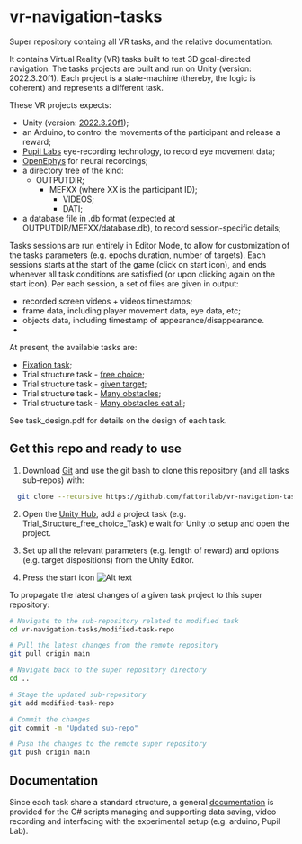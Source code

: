 # vr-navigation-tasks

Super repository containg all VR tasks, and the relative documentation.

It contains Virtual Reality (VR) tasks built to test 3D goal-directed navigation. The tasks projects are built and run on Unity (version: 2022.3.20f1).
Each project is a state-machine (thereby, the logic is coherent) and represents a different task.

These VR projects expects:
- Unity (version: [2022.3.20f1](https://unity.com/releases/editor/whats-new/2022.3.20));
- an Arduino, to control the movements of the participant and release a reward;
- [Pupil Labs](https://docs.pupil-labs.com/) eye-recording technology, to record eye movement data;
- [OpenEphys](https://open-ephys.org/gui) for neural recordings;
- a directory tree of the kind: 
    - OUTPUTDIR;
        - MEFXX (where XX is the participant ID);
          - VIDEOS;
          - DATI;
- a database file in .db format (expected at OUTPUTDIR/MEFXX/database.db), to record session-specific details;

Tasks sessions are run entirely in Editor Mode, to allow for customization of the tasks parameters (e.g. epochs duration, number of targets). 
Each sessions starts at the start of the game (click on start icon), and ends whenever all task conditions are satisfied (or upon clicking again on the start icon).
Per each session, a set of files are given in output:
- recorded screen videos + videos timestamps;
- frame data, including player movement data, eye data, etc;
- objects data, including timestamp of appearance/disappearance.
- 
At present, the available tasks are:

- [Fixation task](https://github.com/fattorilab/Fixation_3D_Task);
- Trial structure task - [free choice](https://github.com/fattorilab/Trial_Structure_free_choice_Task);
- Trial structure task - [given target](https://github.com/fattorilab/Trial_Structure_given_target_Task);
- Trial structure task - [Many obstacles](https://github.com/fattorilab/Trial_Structure_many_obstacles_Task);
- Trial structure task - [Many obstacles eat all](https://github.com/fattorilab/Trial_Structure_many_obstacles_eatAll_Task);

See task_design.pdf for details on the design of each task.

## Get this repo and ready to use

1. Download [Git](https://git-scm.com/downloads) and use the git bash to clone this repository (and all tasks sub-repos) with:

```bash
  git clone --recursive https://github.com/fattorilab/vr-navigation-tasks.git
```

2. Open the [Unity Hub](https://unity.com/download), add a project task (e.g. Trial_Structure_free_choice_Task) e wait for Unity to setup and open the project.

3. Set up all the relevant parameters (e.g. length of reward) and options (e.g. target dispositions) from the Unity Editor.

4. Press the start icon ![Alt text]()


To propagate the latest changes of a given task project to this super repository:

```bash
# Navigate to the sub-repository related to modified task
cd vr-navigation-tasks/modified-task-repo

# Pull the latest changes from the remote repository
git pull origin main

# Navigate back to the super repository directory
cd ..

# Stage the updated sub-repository
git add modified-task-repo

# Commit the changes
git commit -m "Updated sub-repo"

# Push the changes to the remote super repository
git push origin main

```

## Documentation

Since each task share a standard structure, a general [documentation](https://linktodocumentation) is provided for the C# scripts managing and supporting data saving, video recording and interfacing with the experimental setup (e.g. arduino, Pupil Lab).

